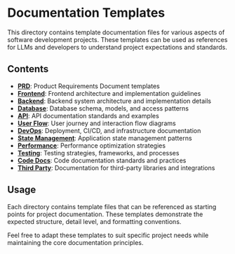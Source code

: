 # Documentation Templates

This directory contains template documentation files for various aspects of software development projects. These templates can be used as references for LLMs and developers to understand project expectations and standards.

## Contents

- **[PRD](./prd/)**: Product Requirements Document templates
- **[Frontend](./frontend/)**: Frontend architecture and implementation guidelines
- **[Backend](./backend/)**: Backend system architecture and implementation details
- **[Database](./database/)**: Database schema, models, and access patterns
- **[API](./api/)**: API documentation standards and examples
- **[User Flow](./user-flow/)**: User journey and interaction flow diagrams
- **[DevOps](./devops/)**: Deployment, CI/CD, and infrastructure documentation
- **[State Management](./state-management/)**: Application state management patterns
- **[Performance](./performance/)**: Performance optimization strategies
- **[Testing](./testing/)**: Testing strategies, frameworks, and processes
- **[Code Docs](./code-docs/)**: Code documentation standards and practices
- **[Third Party](./third-party/)**: Documentation for third-party libraries and integrations

## Usage

Each directory contains template files that can be referenced as starting points for project documentation. These templates demonstrate the expected structure, detail level, and formatting conventions.

Feel free to adapt these templates to suit specific project needs while maintaining the core documentation principles.